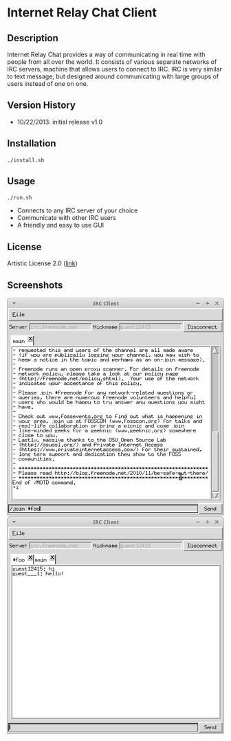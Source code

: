 Internet Relay Chat Client
==========================

Description
-----------

Internet Relay Chat provides a way of communicating in real time with people from all over the world. It consists of various separate networks of IRC servers, machine that allows users to connect to IRC. IRC is very similar to text message, but designed around communicating with large groups of users instead of one on one.

Version History
---------------

* 10/22/2013: initial release v1.0


Installation
------------

	./install.sh

Usage
-----

	./run.sh


* Connects to any IRC server of your choice
* Communicate with other IRC users
* A friendly and easy to use GUI

License
-------

Artistic License 2.0 ([link](https://github.com/jakeowns/irc_client/blob/master/LICENSE))

Screenshots
-----------

![Message of the day](https://github.com/jakeowns/irc_client/blob/master/screenshots/screenshot-00.png?raw=true)
![Join #foo](https://github.com/jakeowns/irc_client/blob/master/screenshots/screenshot-01.png?raw=true)
